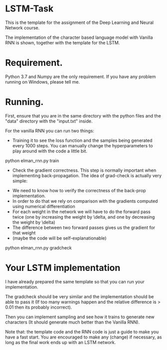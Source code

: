 # LSTM-Task 

This is the template for the assignment of the Deep Learning and Neural Network course.

The implementation of the character based language model with Vanilla RNN is shown, together with the template for the LSTM.

# Requirement.

Python 3.7 and Numpy are the only requirement. If you have any problem running on Windows, please tell me. 

# Running.

First, ensure that you are in the same directory with the python files and the "data" directory with the "input.txt" inside. 

For the vanilla RNN you can run two things:

- Training it to see the loss function and the samples being generated every 1000 steps. You can manually change the hyperparameters to play around with the code a little bit.

python elman_rnn.py train

- Check the gradient correctness. This step is normally important when implementing back-propagation. The idea of grad-check is actually very simple:

+ We need to know how to verify the correctness of the back-prop implementation.
+ In order to do that we rely on comparison with the gradients computed using numerical differentiation
+ For each weight in the network we will have to do the forward pass twice (one by increasing the weight by \delta, and one by decreasing the weight by \delta)
+ The difference between two forward passes gives us the gradient for that weight
+ (maybe the code will be self-explanationable)

python elman_rnn.py gradcheck

# Your LSTM implementation
I have already prepared the same template so that you can run your implementation. 

The gradcheck should be very similar and the implementation should be able to pass it (If too many warnings happen and the relative difference is > 0.01 then its probably incorrect). 

Then you can implement sampling and see how it trains to generate new characters (It should generate much better than the Vanilla RNN).

Note that: the template code and the RNN code is just a guide to make you have a fast start. You are encouraged to make any (change) if necessary, as long as the final work ends up with an LSTM network. 
